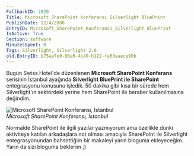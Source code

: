 ```yaml
---
FallbackID: 2020
Title: Microsoft SharePoint Konferansı Silverlight BluePrint
PublishDate: 12/4/2008
EntryID: Microsoft_SharePoint_Konferansi_Silverlight_BluePrint
IsActive: True
Section: software
MinutesSpent: 0
Tags: Silverlight, Silverlight 2.0
old.EntryID: b75ae7e9-86e6-4c49-b122-fe63eaece90b
---
```

Bugün Swiss Hotel'de düzenlenen **Microsoft SharePoint Konferans**
serisinin İstanbul ayağında **Silverlight BluePrint ile SharePoint**
entegrasyonu konusunu işledik. 50 dakika gibi kısa bir sürede hem
Silverlight'ın sektördeki yerine hem SharePoint ile beraber
kullanılmasına değindim.

![Microsoft SharePoint Konferansı,
İstanbul](http://cdn.daron.yondem.com/assets/2020/11042008_1.jpg)\
*Microsoft SharePoint Konferansı, İstanbul*

Normalde SharePoint ile ilgili yazılar yazmıyorum ama özellikle dünki
aktiviteye katılan arkadaşlara not olması amacıyla SharePoint ile
Silverlight entegrasyonundan bahsettiğim bir makaleyi yarın bloguma
ekleyeceğim. Yarın da sizi bloguma beklerim ;)



